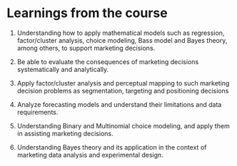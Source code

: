 # Learnings from the course

1. Understanding how to apply mathematical models such as regression, factor/cluster analysis, choice modeling, Bass model and Bayes theory, among others, to support marketing decisions.

2. Be able to evaluate the consequences of marketing decisions systematically and analytically.

3. Apply factor/cluster analysis and perceptual mapping to such marketing decision problems as segmentation, targeting and positioning decisions

4. Analyze forecasting models and understand their limitations and data requirements.

5. Understanding Binary and Multinomial choice modeling, and apply them in assisting marketing decisions.

6. Understanding Bayes theory and its application in the context of marketing data analysis and experimental design.
